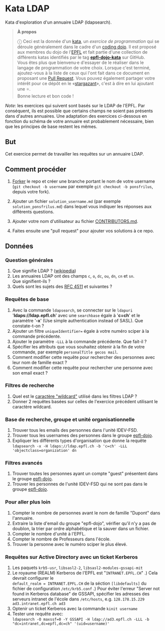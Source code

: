 # Kata LDAP

Kata d'exploration d'un annuaire LDAP (ldapsearch).

<!-- start:apropos -->
> **À propos**
>
> ⓘ Ceci est la donnée d'un [kata], un _exercice de programmation_ qui se
> déroule généralement dans le cadre d'un [coding dojo]. Il est proposé aux
> membres du dojo de l'[EPFL] et fait partie d'une collection de différents
> katas identifiés par le tag **[epfl-dojo-kata]** sur GitHub.  
> Vous êtes plus que bienvenu·e d'essayer de le réaliser dans le langage de
> programmation de votre choix. Lorsque c'est terminé, ajoutez-vous à la liste
> de ceux qui l'ont fait dans ce document en proposant une [Pull Request]. Vous
> pouvez également partager votre intérêt pour ce dépôt en
> le «[stargazant]», c'est à dire en lui ajoutant une ⭐.  
> Bonne lecture et bon code !

[kata]: https://fr.wikipedia.org/wiki/Coding_dojo#Kata
[coding dojo]: https://fr.wikipedia.org/wiki/Coding_dojo
[EPFL]: https://www.epfl.ch
[epfl-dojo-kata]: https://github.com/topics/epfl-dojo-kata
[Pull Request]: https://docs.github.com/en/pull-requests/collaborating-with-pull-requests/proposing-changes-to-your-work-with-pull-requests/about-pull-requests
[stargazant]: https://docs.github.com/en/get-started/exploring-projects-on-github/saving-repositories-with-stars
<!-- end:apropos -->

_Note_: les exercices qui suivent sont basés sur le LDAP de l'EPFL. Par
conséquent, ils est possible que certains champs ne soient pas présents dans
d'autres annuaires. Une adaptation des exercices ci-dessous en fonction du
schéma de votre annuaire est probablement nécessaire, bien que les principes de 
base restent les mêmes.


## But

Cet exercice permet de travailler les requêtes sur un annuaire LDAP.


## Comment procéder

1. [Forker](https://github.com/ponsfrilus/kata-ldap/#fork-destination-box) le
repo et créer une branche portant le nom de votre username (`git checkout -b
username` par exemple `git checkout -b ponsfrilus`, depuis votre fork). 

1. Ajouter un fichier `solution_username.md` (par exemple
`solution_ponsfrilus.md`) dans  lequel vous indiquer les réponses aux différents
questions. 

1. Ajouter votre nom d'utilisateur au fichier [CONTRIBUTORS.md](./CONTRIBUTORS.md).

1. Faites ensuite une "pull request" pour ajouter vos solutions à ce repo.


## Données

### Question générales

1. Que signifie LDAP ? ([wikipedia](https://fr.wikipedia.org/wiki/Lightweight_Directory_Access_Protocol))
1. Les annuaires LDAP ont des champs `c`, `o`, `dc`, `ou`, `dn`, `cn` et `sn`.  
   Que signifient-ils ?
1. Quels sont les sujets des [RFC 4511](https://tools.ietf.org/rfc/index) et suivantes ?

### Requêtes de base

1. Avec la commande `ldapsearch`, se connecter sur le `ldapuri`
   '**ldaps://ldap.epfl.ch**' avec une `searchbase` égale à '**c=ch**' et le
   paramètre '**-x**' (Use simple authentication instead of SASL). Que
   constate-t-on ?
1. Ajouter un filtre `uniqueIdentifier=` égale à votre numéro sciper à la
   commande précédente.
1. Ajouter le paramètre `-LLL` à la commande précédente. Que fait-il ?
1. Spécifier les attributs que vous souhaitez obtenir à la fin de votre
   commande, par exemple `personalTitle gecos mail`.
1. Comment modifier cette requête pour rechercher des personnes avec leur nom de
   famille exact ?
1. Comment modifier cette requête pour rechercher une personne avec son email
   exact ?


### Filtres de recherche

1. Quel est le [caractère
   "wildcard"](https://fr.wikipedia.org/wiki/M%C3%A9tacaract%C3%A8re) utilisé 
   dans les filtres LDAP ?
1. Donner 2 requêtes basées sur celles de l'exercice précédent utilisant le 
   caractère wildcard.

### Base de recherche, groupe et unité organisationnelle

1. Trouver tous les emails des personnes dans l'unité IDEV-FSD.
1. Trouver tous les usernames des personnes dans le groupe 
   [epfl-dojo](https://groups.epfl.ch/cgi-bin/groups/viewgroup?groupid=S13602).
1. Expliquer les différents types d'organisation que donne la requête 
   `ldapsearch -x -H ldaps://ldap.epfl.ch -b 'c=ch' -LLL 'objectclass=organization' dn`

### Filtres avancés

1. Trouver toutes les personnes ayant un compte "guest" présentent dans le 
   groupe [epfl-dojo](https://groups.epfl.ch/cgi-bin/groups/viewgroup?groupid=S13602).
1. Trouver les personnes de l'unité IDEV-FSD qui ne sont pas dans le 
   groupe [epfl-dojo](https://groups.epfl.ch/cgi-bin/groups/viewgroup?groupid=S13602).

### Pour aller plus loin

1. Compter le nombre de personnes avant le nom de famille "Dupont" dans l'annuaire.
1. Extraire la liste d'email du groupe "epfl-dojo", vérifier qu'il n'y a pas de 
   doublon, la trier par ordre alphabétique et la sauver dans un fichier.
1. Compter le nombre d'unité à l'EPFL.
1. Compter le nombre de Professeurs dans l'école.
1. Trouver la personne avec le numéro sciper le plus élevé.

### Requêtes sur Active Directory avec un ticket Kerberos

1. Les paquets `krb5-usr`, `libsasl2-2`, `libsasl2-modules-gssapi-mit`
2. Le royaume (REALM) Kerberos de l'EPFL est "`INTRANET.EPFL.CH`"
.) Cela devrait configurer le   
   `default_realm = INTRANET.EPFL.CH`
   de la séction `[libdefaults]` du fichier de configuration `/etc/krb5.conf`
.) Pour éviter l'erreur "Server not found in Kerberos database" de GSSAPI, spécifier les adresses des serveurs intranet de l'école dans `/etc/hosts`, e.g.
  `128.178.15.229 ad3.intranet.epfl.ch ad3`
5. Optenir un ticket Kerberos avec la commande `kinit username`
6. Tester une requête avec:  
   `ldapsearch -O maxssf=0 -Y GSSAPI -H ldap://ad3.epfl.ch -LLL -b "dc=intranet,dc=epfl,dc=ch" '(uid=username)'`

